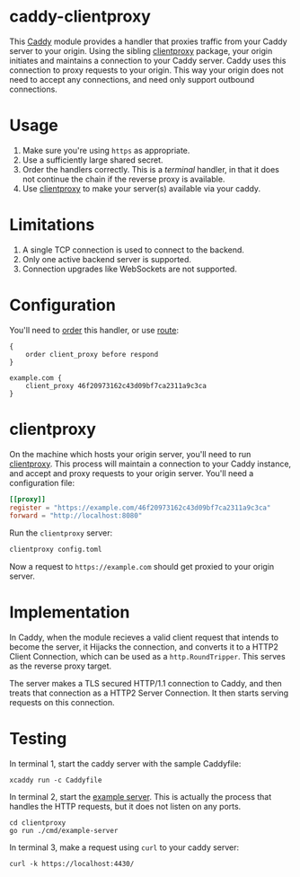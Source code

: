 # caddy-clientproxy

This [Caddy](https://caddyserver.com/) module provides a handler that proxies
traffic from your Caddy server to your origin. Using the sibling
[clientproxy](https://github.com/daaku/clientproxy) package, your origin
initiates and maintains a connection to your Caddy server. Caddy uses this
connection to proxy requests to your origin. This way your origin does not need
to accept any connections, and need only support outbound connections.

# Usage

1. Make sure you're using `https` as appropriate.
1. Use a sufficiently large shared secret.
1. Order the handlers correctly. This is a _terminal_ handler, in that it does
   not continue the chain if the reverse proxy is available.
1. Use [clientproxy](https://github.com/daaku/clientproxy) to make your
   server(s) available via your caddy.

# Limitations

1. A single TCP connection is used to connect to the backend.
1. Only one active backend server is supported.
1. Connection upgrades like WebSockets are not supported.

# Configuration

You'll need to [order](https://caddyserver.com/docs/caddyfile/options#order)
this handler, or use
[route](https://caddyserver.com/docs/caddyfile/directives/route):

```
{
	order client_proxy before respond
}

example.com {
	client_proxy 46f20973162c43d09bf7ca2311a9c3ca
}
```

# clientproxy

On the machine which hosts your origin server, you'll need to run
[clientproxy](https://github.com/daaku/clientproxy). This process will maintain
a connection to your Caddy instance, and accept and proxy requests to your
origin server. You'll need a configuration file:

```toml
[[proxy]]
register = "https://example.com/46f20973162c43d09bf7ca2311a9c3ca"
forward = "http://localhost:8080"
```

Run the `clientproxy` server:

```bash
clientproxy config.toml
```

Now a request to `https://example.com` should get proxied to your origin server.

# Implementation

In Caddy, when the module recieves a valid client request that intends to
become the server, it Hijacks the connection, and converts it to a HTTP2 Client
Connection, which can be used as a `http.RoundTripper`. This serves as the
reverse proxy target.

The server makes a TLS secured HTTP/1.1 connection to Caddy, and then treats
that connection as a HTTP2 Server Connection. It then starts serving requests on
this connection.

# Testing

In terminal 1, start the caddy server with the sample Caddyfile:

```
xcaddy run -c Caddyfile
```

In terminal 2, start the
[example server](https://github.com/daaku/clientproxy/tree/main/cmd/example-server).
This is actually the process that handles the HTTP requests, but it does not
listen on any ports.

```
cd clientproxy
go run ./cmd/example-server
```

In terminal 3, make a request using `curl` to your caddy server:

```
curl -k https://localhost:4430/
```
